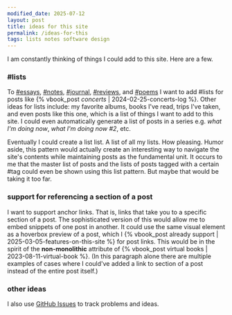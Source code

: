 ```yaml
---
modified_date: 2025-07-12
layout: post
title: ideas for this site
permalink: /ideas-for-this
tags: lists notes software design
---
```


I am constantly thinking of things I could add to this site.
Here are a few.
<!--more-->

### #lists

To [#essays]({{site.baseurl}}/tags/essays), [#notes]({{site.baseurl}}/tags/notes), [#journal]({{site.baseurl}}/tags/journal), [#reviews]({{site.baseurl}}/tags/reviews), and [#poems]({{site.baseurl}}/tags/poems) I want to add #lists for posts like {% vbook_post _concerts_ | 2024-02-25-concerts-log %}.
Other ideas for lists include: my favorite albums, books I've read, trips I've taken, and even posts like this one, which is a list of things I want to add to this site.
I could even automatically generate a list of posts in a series e.g. _what I'm doing now_, _what I'm doing now #2_, etc.

Eventually I could create a list list.
A list of all my lists.
How pleasing.
Humor aside, this pattern would actually create an interesting way to navigate the site's contents while maintaining posts as the fundamental unit.
It occurs to me that the master list of posts and the lists of posts tagged with a certain #tag could even be shown using this list pattern.
But maybe that would be taking it too far.

### support for referencing a section of a post

I want to support anchor links.
That is, links that take you to a specific section of a post.
The sophisticated version of this would allow me to embed snippets of one post in another.
It could use the same visual element as a hoverbox preview of a post, which I {% vbook_post already support | 2025-03-05-features-on-this-site %} for post links.
This would be in the spirit of the **non-monolithic** attribute of {% vbook_post virtual books | 2023-08-11-virtual-book %}.
(In this paragraph alone there are multiple examples of cases where I could've added a link to section of a post instead of the entire post itself.)

### other ideas

I also use [GitHub Issues](https://github.com/okjuan/vbook/issues) to track problems and ideas.
